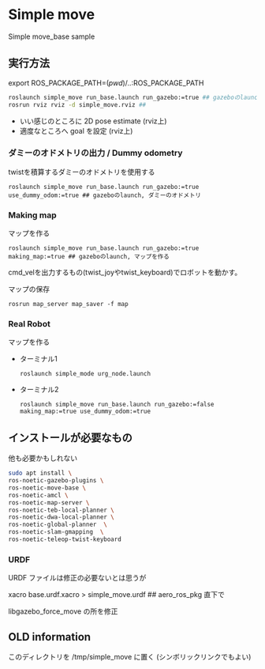 # Simple move

Simple move_base sample

## 実行方法

export ROS_PACKAGE_PATH=$(pwd)/..:$ROS_PACKAGE_PATH

```bash
roslaunch simple_move run_base.launch run_gazebo:=true ## gazeboのlaunch
rosrun rviz rviz -d simple_move.rviz ##
```

- いい感じのところに 2D pose estimate (rviz上)
- 適度なところへ goal を設定 (rviz上)

### ダミーのオドメトリの出力 / Dummy odometry

twistを積算するダミーのオドメトリを使用する

```
roslaunch simple_move run_base.launch run_gazebo:=true use_dummy_odom:=true ## gazeboのlaunch, ダミーのオドメトリ
```

### Making map

マップを作る

```
roslaunch simple_move run_base.launch run_gazebo:=true making_map:=true ## gazeboのlaunch, マップを作る
```

cmd_velを出力するもの(twist_joyやtwist_keyboard)でロボットを動かす。

マップの保存
```
rosrun map_server map_saver -f map
```

### Real Robot

マップを作る

- ターミナル1
    ```
    roslaunch simple_mode urg_node.launch
    ```
- ターミナル2
    ```
    roslaunch simple_move run_base.launch run_gazebo:=false making_map:=true use_dummy_odom:=true
    ```

## インストールが必要なもの

他も必要かもしれない

``` bash
sudo apt install \
ros-noetic-gazebo-plugins \
ros-noetic-move-base \
ros-noetic-amcl \
ros-noetic-map-server \
ros-noetic-teb-local-planner \
ros-noetic-dwa-local-planner \
ros-noetic-global-planner  \
ros-noetic-slam-gmapping  \
ros-noetic-teleop-twist-keyboard

```

### URDF

URDF ファイルは修正の必要ないとは思うが

xacro base.urdf.xacro > simple_move.urdf ## aero_ros_pkg 直下で

libgazebo_force_move の所を修正


## OLD information

このディレクトリを /tmp/simple_move に置く (シンボリックリンクでもよい)
